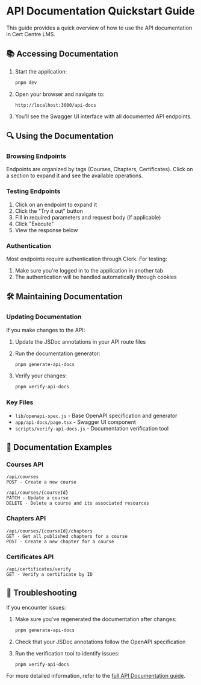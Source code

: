 # API Documentation Quickstart Guide

This guide provides a quick overview of how to use the API documentation in Cert Centre LMS.

## 📚 Accessing Documentation

1. Start the application:
   ```bash
   pnpm dev
   ```

2. Open your browser and navigate to:
   ```
   http://localhost:3000/api-docs
   ```

3. You'll see the Swagger UI interface with all documented API endpoints.

## 🔍 Using the Documentation

### Browsing Endpoints

Endpoints are organized by tags (Courses, Chapters, Certificates). Click on a section to expand it and see the available operations.

### Testing Endpoints

1. Click on an endpoint to expand it
2. Click the "Try it out" button
3. Fill in required parameters and request body (if applicable)
4. Click "Execute"
5. View the response below

### Authentication

Most endpoints require authentication through Clerk. For testing:

1. Make sure you're logged in to the application in another tab
2. The authentication will be handled automatically through cookies

## 🛠️ Maintaining Documentation

### Updating Documentation

If you make changes to the API:

1. Update the JSDoc annotations in your API route files
2. Run the documentation generator:
   ```bash
   pnpm generate-api-docs
   ```

3. Verify your changes:
   ```bash
   pnpm verify-api-docs
   ```

### Key Files

- `lib/openapi-spec.js` - Base OpenAPI specification and generator
- `app/api-docs/page.tsx` - Swagger UI component
- `scripts/verify-api-docs.js` - Documentation verification tool

## 📝 Documentation Examples

### Courses API

```
/api/courses
POST - Create a new course
```

```
/api/courses/{courseId}
PATCH - Update a course
DELETE - Delete a course and its associated resources
```

### Chapters API

```
/api/courses/{courseId}/chapters
GET - Get all published chapters for a course
POST - Create a new chapter for a course
```

### Certificates API

```
/api/certificates/verify
GET - Verify a certificate by ID
```

## 🔄 Troubleshooting

If you encounter issues:

1. Make sure you've regenerated the documentation after changes:
   ```bash
   pnpm generate-api-docs
   ```

2. Check that your JSDoc annotations follow the OpenAPI specification
3. Run the verification tool to identify issues:
   ```bash
   pnpm verify-api-docs
   ```

For more detailed information, refer to the [full API Documentation guide](./api-documentation.md). 